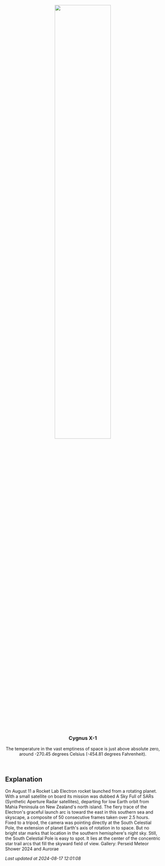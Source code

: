 <p align='center'>
    <img src='https://apod.nasa.gov/apod/image/2408/RocketGannaway_1100c.jpg' width='60%' />
    <h3 align="center">Cygnus X-1</h3>
    <p align="center">The temperature in the vast emptiness of space is just above absolute zero, around -270.45 degrees Celsius (-454.81 degrees Fahrenheit).</p>
</p>
<br/>

Explanation
--
On August 11 a Rocket Lab Electron rocket launched from a rotating planet. With a small satellite on board its mission was dubbed A Sky Full of SARs (Synthetic Aperture Radar satellites), departing for low Earth orbit from Mahia Peninsula on New Zealand's north island. The fiery trace of the Electron's graceful launch arc is toward the east in this southern sea and skyscape, a composite of 50 consecutive frames taken over 2.5 hours. Fixed to a tripod, the camera was pointing directly at the South Celestial Pole, the extension of planet Earth's axis of rotation in to space. But no bright star marks that location in the southern hemisphere's night sky. Still, the South Celestial Pole is easy to spot. It lies at the center of the concentric star trail arcs that fill the skyward field of view.   Gallery: Perseid Meteor Shower 2024 and Aurorae


*Last updated at 2024-08-17 12:01:08*
